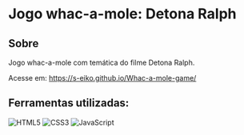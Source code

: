 # Jogo whac-a-mole: Detona Ralph

## Sobre
Jogo whac-a-mole com temática do filme Detona Ralph.

Acesse em: https://s-eiko.github.io/Whac-a-mole-game/

## Ferramentas utilizadas: 
![HTML5](https://img.shields.io/badge/HTML5-E34F26?style=for-the-badge&logo=html5&logoColor=white)
![CSS3](https://img.shields.io/badge/CSS3-1572B6?style=for-the-badge&logo=css3&logoColor=white)
![JavaScript](https://img.shields.io/badge/JavaScript-F7DF1E?style=for-the-badge&logo=javascript&logoColor=black)
